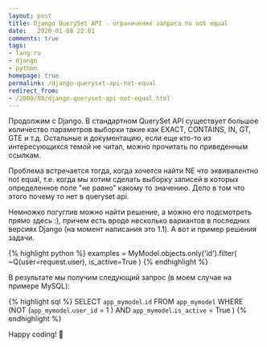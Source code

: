```yaml
---
layout: post
title: Django QuerySet API - ограничение запроса по not equal
date:   2020-01-08 22:01
comments: true
tags:
- lang:ru
- django
- python
homepage: true
permalink: /django-queryset-api-not-equal
redirect_from: 
- /2009/08/django-queryset-api-not-equal.html
---
```

Продолжим с Django. В стандартном QuerySet API существует большое количество параметров выборки такие как EXACT, CONTAINS, IN, GT, GTE и т.д. Остальные и документацию, если еще кто-то из интересующихся темой не читал, можно прочитать по приведенным ссылкам.

Проблема встречается тогда, когда хочется найти NE что эквивалентно not equal, т.е. когда мы хотим сделать выборку записей в которых определенное поле "не равно" какому то значению. Дело в том что этого почему то нет в queryset api.

Немножко погуглив можно найти решение, а можно его подсмотреть прямо здесь :), причем есть вроде несколько вариантов в последних версиях Django (на момент написания это 1.1). А вот и пример решения задачи.

{% highlight python %}
examples = MyModel.objects.only('id').filter(
    ~Q(user=request.user),
    is_active=True
)
{% endhighlight %}

В результате мы получим следующий запрос (в моем случае на примере MySQL):

{% highlight sql %}
SELECT `app_mymodel`.`id` 
FROM `app_mymodel` 
WHERE (NOT (`app_mymodel`.`user_id` = 1 ) AND `app_mymodel`.`is_active` = True )
{% endhighlight %}

Happy coding! 
